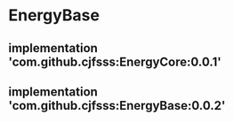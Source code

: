 # EnergyBase

## implementation 'com.github.cjfsss:EnergyCore:0.0.1'
## implementation 'com.github.cjfsss:EnergyBase:0.0.2'
